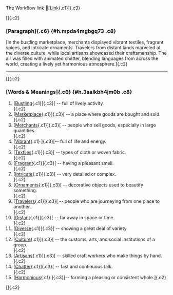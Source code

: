 The Workflow link
👏[[Link](https://www.google.com/url?q=http://www.google.com&sa=D&source=editors&ust=1759700323757212&usg=AOvVaw2QRrorafy8ucmW2U6qsX7f){.c1}]{.c3}

[]{.c2}

### [Paragraph]{.c6} {#h.mpda4mgbgq73 .c8}

[In the bustling marketplace, merchants displayed vibrant textiles,
fragrant spices, and intricate ornaments. Travelers from distant lands
marveled at the diverse culture, while local artisans showcased their
craftsmanship. The air was filled with animated chatter, blending
languages from across the world, creating a lively yet harmonious
atmosphere.]{.c2}

------------------------------------------------------------------------

[]{.c2}

### [Words & Meanings]{.c6} {#h.3aalkbh4jm0b .c8}

1.  [[Bustling](https://www.google.com/url?q=http://www.google.com&sa=D&source=editors&ust=1759700323757835&usg=AOvVaw15Y1DyjoSUDIT3LuqeY9IW){.c1}]{.c3}[ --
    full of lively activity.\
    ]{.c2}
2.  [[Marketplace](https://www.google.com/url?q=http://www.google.com&sa=D&source=editors&ust=1759700323757954&usg=AOvVaw3Myci0rfjJZtHia847BF2S){.c1}]{.c3}[ --
    a place where goods are bought and sold.\
    ]{.c2}
3.  [[Merchants](https://www.google.com/url?q=http://www.google.com&sa=D&source=editors&ust=1759700323758058&usg=AOvVaw2f7Rrz6_MY4j18ZLv5tHv7){.c1}]{.c3}[ --
    people who sell goods, especially in large quantities.\
    ]{.c2}
4.  [[Vibrant](https://www.google.com/url?q=http://www.google.com&sa=D&source=editors&ust=1759700323758170&usg=AOvVaw3WHP1D2VloPPZ4ArbiQvnt){.c1}
    ]{.c3}[-- full of life and energy.\
    ]{.c2}
5.  [[Textiles](https://www.google.com/url?q=http://www.google.com&sa=D&source=editors&ust=1759700323758268&usg=AOvVaw2ximZ7WNdGaqWpx0C4dPMp){.c1}]{.c3}[ --
    types of cloth or woven fabric.\
    ]{.c2}
6.  [[Fragrant](https://www.google.com/url?q=http://www.google.com&sa=D&source=editors&ust=1759700323758360&usg=AOvVaw2BE7ieRSnWAvetPx-6LPMl){.c1}]{.c3}[ --
    having a pleasant smell.\
    ]{.c2}
7.  [[Intricate](https://www.google.com/url?q=http://www.google.com&sa=D&source=editors&ust=1759700323758449&usg=AOvVaw27MJz-MOi8O7_nGACAUNr3){.c1}]{.c3}[ --
    very detailed or complex.\
    ]{.c2}
8.  [[Ornaments](https://www.google.com/url?q=http://www.google.com&sa=D&source=editors&ust=1759700323758537&usg=AOvVaw1tefXY0JBWqEnA_oxB2F_-){.c1}]{.c3}[ --
    decorative objects used to beautify something.\
    ]{.c2}
9.  [[Travelers](https://www.google.com/url?q=http://www.google.com&sa=D&source=editors&ust=1759700323758639&usg=AOvVaw36sPkxsrLdh4m4p4hZ_4Y5){.c1}]{.c3}[ --
    people who are journeying from one place to another.\
    ]{.c2}
10. [[Distant](https://www.google.com/url?q=http://www.google.com&sa=D&source=editors&ust=1759700323758748&usg=AOvVaw2oE-cj-tH8cushdVP2FtWK){.c1}]{.c3}[ --
    far away in space or time.\
    ]{.c2}
11. [[Diverse](https://www.google.com/url?q=http://www.google.com&sa=D&source=editors&ust=1759700323758834&usg=AOvVaw3c8i1p1wLHtHO38_Z_erkA){.c1}]{.c3}[ --
    showing a great deal of variety.\
    ]{.c2}
12. [[Culture](https://www.google.com/url?q=http://www.google.com&sa=D&source=editors&ust=1759700323758928&usg=AOvVaw3oOiwtQRAu8kXZ7a8_9Co6){.c1}]{.c3}[ --
    the customs, arts, and social institutions of a group.\
    ]{.c2}
13. [[Artisans](https://www.google.com/url?q=http://www.google.com&sa=D&source=editors&ust=1759700323759039&usg=AOvVaw1exEaknxzBfxnmPQM_NML7){.c1}]{.c3}[ --
    skilled craft workers who make things by hand.\
    ]{.c2}
14. [[Chatter](https://www.google.com/url?q=http://www.google.com&sa=D&source=editors&ust=1759700323759141&usg=AOvVaw3gUEBz2_VW_xrK1uMGZ3gR){.c1}]{.c3}[ --
    fast and continuous talk.\
    ]{.c2}
15. [[Harmonious](https://www.google.com/url?q=http://www.google.com&sa=D&source=editors&ust=1759700323759230&usg=AOvVaw24lktkHz-Rl_rvTxQ1fxi4){.c1}
    ]{.c3}[-- forming a pleasing or consistent whole.]{.c2}

[]{.c2}
